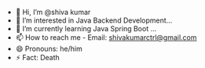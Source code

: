 - 👋 Hi, I’m @shiva kumar
- 👀 I’m interested in Java Backend Development...
- 🌱 I’m currently learning Java Spring Boot ...
- 📫 How to reach me - Email: shivakumarctrl@gmail.com
- 😄 Pronouns: he/him
- ⚡ Fact: Death

<!---
skctrl25/skctrl25 is a ✨ special ✨ repository because its `README.md` (this file) appears on your GitHub profile.
You can click the Preview link to take a look at your changes.
--->
